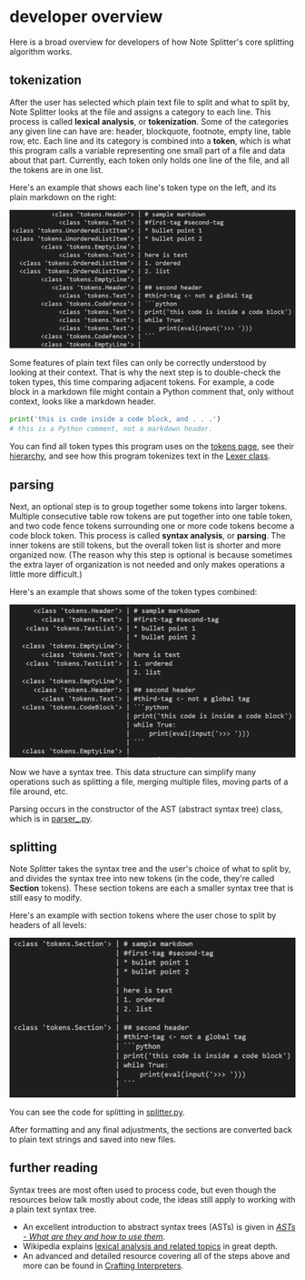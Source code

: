 # developer overview

Here is a broad overview for developers of how Note Splitter's core splitting algorithm works.

## tokenization
After the user has selected which plain text file to split and what to split by, Note Splitter looks at the file and assigns a category to each line. This process is called **lexical analysis**, or **tokenization**. Some of the categories any given line can have are: header, blockquote, footnote, empty line, table row, etc. Each line and its category is combined into a **token**, which is what this program calls a variable representing one small part of a file and data about that part. Currently, each token only holds one line of the file, and all the tokens are in one list.

Here's an example that shows each line's token type on the left, and its plain markdown on the right:

![lexer demo](images/lexer_demo.png)

Some features of plain text files can only be correctly understood by looking at their context. That is why the next step is to double-check the token types, this time comparing adjacent tokens. For example, a code block in a markdown file might contain a Python comment that, only without context, looks like a markdown header.

```python
print('this is code inside a code block, and . . .')
# this is a Python comment, not a markdown header.  
```

You can find all token types this program uses on the [tokens page](tokens.rst), see their [hierarchy](token-hierarchy.md), and see how this program tokenizes text in the [Lexer class](https://github.com/wheelercj/note-splitter/blob/master/note_splitter/lexer.py).

## parsing
Next, an optional step is to group together some tokens into larger tokens. Multiple consecutive table row tokens are put together into one table token, and two code fence tokens surrounding one or more code tokens become a code block token. This process is called **syntax analysis**, or **parsing**. The inner tokens are still tokens, but the overall token list is shorter and more organized now. (The reason why this step is optional is because sometimes the extra layer of organization is not needed and only makes operations a little more difficult.)

Here's an example that shows some of the token types combined:

![parser demo](images/parser_demo.png)

Now we have a syntax tree. This data structure can simplify many operations such as splitting a file, merging multiple files, moving parts of a file around, etc.

Parsing occurs in the constructor of the AST (abstract syntax tree) class, which is in [parser_.py](https://github.com/wheelercj/note-splitter/blob/master/note_splitter/parser_.py).

## splitting
Note Splitter takes the syntax tree and the user's choice of what to split by, and divides the syntax tree into new tokens (in the code, they're called **Section** tokens). These section tokens are each a smaller syntax tree that is still easy to modify.

Here's an example with section tokens where the user chose to split by headers of all levels:

![splitter demo](images/splitter_demo.png)

You can see the code for splitting in [splitter.py](https://github.com/wheelercj/note-splitter/blob/master/note_splitter/splitter.py).

After formatting and any final adjustments, the sections are converted back to plain text strings and saved into new files.

## further reading
Syntax trees are most often used to process code, but even though the resources below talk mostly about code, the ideas still apply to working with a plain text syntax tree.
* An excellent introduction to abstract syntax trees (ASTs) is given in [_ASTs - What are they and how to use them_](https://www.twilio.com/blog/abstract-syntax-trees). 
* Wikipedia explains [lexical analysis and related topics](https://en.wikipedia.org/wiki/Lexical_analysis) in great depth.
* An advanced and detailed resource covering all of the steps above and more can be found in [Crafting Interpreters](https://craftinginterpreters.com/scanning.html).
